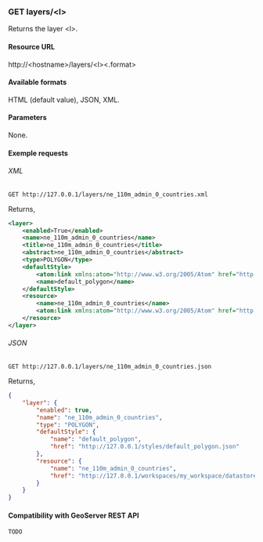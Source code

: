 ### GET layers/\<l\>

Returns the layer \<l\>.

#### Resource URL

http://\<hostname\>/layers/\<l\>\<.format\>

#### Available formats

HTML (default value), JSON, XML.

#### Parameters

None.

#### Exemple requests

###### XML

`GET http://127.0.0.1/layers/ne_110m_admin_0_countries.xml`

Returns,

```xml
<layer>
    <enabled>True</enabled>
    <name>ne_110m_admin_0_countries</name>
    <title>ne_110m_admin_0_countries</title>
    <abstract>ne_110m_admin_0_countries</abstract>
    <type>POLYGON</type>
    <defaultStyle>
        <atom:link xmlns:atom="http://www.w3.org/2005/Atom" href="http://127.0.0.1/styles/default_polygon.xml" rel="alternate" type="application/xml" />
        <name>default_polygon</name>
    </defaultStyle>        
    <resource>
        <name>ne_110m_admin_0_countries</name>
        <atom:link xmlns:atom="http://www.w3.org/2005/Atom" href="http://127.0.0.1/workspaces/my_workspace/datastores/ne_110m_admin_0_countries/featuretypes/ne_110m_admin_0_countries.xml" rel="alternate" type="application/xml" />
    </resource>
</layer>
```

###### JSON

`GET http://127.0.0.1/layers/ne_110m_admin_0_countries.json`

Returns,

```json
{
    "layer": {
        "enabled": true,
        "name": "ne_110m_admin_0_countries",
        "type": "POLYGON",
        "defaultStyle": {
            "name": "default_polygon",
            "href": "http://127.0.0.1/styles/default_polygon.json"
        },
        "resource": {
            "name": "ne_110m_admin_0_countries",
            "href": "http://127.0.0.1/workspaces/my_workspace/datastores/ne_110m_admin_0_countries/featuretypes/ne_110m_admin_0_countries.json"
        }
    }
}
```

#### Compatibility with GeoServer REST API

`TODO`

